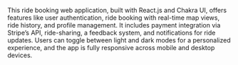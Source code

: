 This ride booking web application, built with React.js and Chakra UI, offers features like user authentication, ride booking with real-time map views, ride history, and profile management. It includes payment integration via Stripe’s API, ride-sharing, a feedback system, and notifications for ride updates. Users can toggle between light and dark modes for a personalized experience, and the app is fully responsive across mobile and desktop devices.
